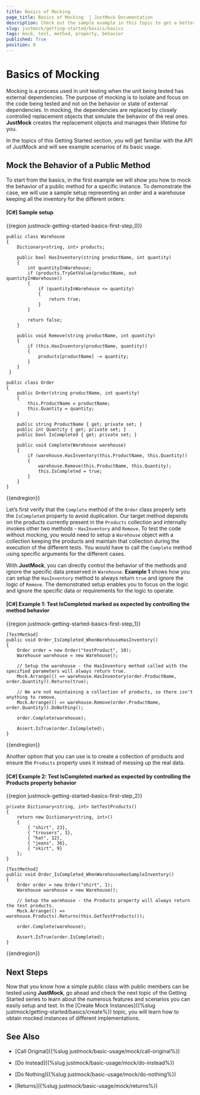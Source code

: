 ```yaml
---
title: Basics of Mocking 
page_title: Basics of Mocking  | JustMock Documentation
description: Check out the sample example in this topic to get a better understanding of how you can start testing your system with JustMock.
slug: justmock/getting-started/basics/basics
tags: mock, test, method, property, behavior
published: True
position: 0
---
```


# Basics of Mocking

Mocking is a process used in unit testing when the unit being tested has external dependencies. The purpose of mocking is to isolate and focus on the code being tested and not on the behavior or state of external dependencies. In mocking, the dependencies are replaced by closely controlled replacement objects that simulate the behavior of the real ones. **JustMock** creates the replacement objects and manages their lifetime for you.

In the topics of this Getting Started section, you will get familiar with the API of JustMock and will see example scenarios of its basic usage.

## Mock the Behavior of a Public Method

To start from the basics, in the first example we will show you how to mock the behavior of a public method for a specific instance. To demonstrate the case, we will use a sample setup representing an order and a warehouse keeping all the inventory for the different orders:

#### [C#] Sample setup

{{region justmock-getting-started-basics-first-step_0}}

    public class Warehouse
    {
        Dictionary<string, int> products;

        public bool HasInventory(string productName, int quantity)
        {
            int quantityInWarehouse;
            if (products.TryGetValue(productName, out quantityInWarehouse))
            {
                if (quantityInWarehouse <= quantity)
                {
                    return true;
                }
            }

            return false;
        }

        public void Remove(string productName, int quantity)
        {
            if (this.HasInventory(productName, quantity))
            {
                products[productName] -= quantity;
            }
        }   
     }

    public class Order
    {
        public Order(string productName, int quantity)
        {
            this.ProductName = productName;
            this.Quantity = quantity;
        }

        public string ProductName { get; private set; }
        public int Quantity { get; private set; }
        public bool IsCompleted { get; private set; }

        public void Complete(Warehouse warehouse)
        {
            if (warehouse.HasInventory(this.ProductName, this.Quantity))
            {
                warehouse.Remove(this.ProductName, this.Quantity);
                this.IsCompleted = true;
            }
        }
    }

{{endregion}}


Let’s first verify that the `Complete` method of the `Order` class properly sets the `IsCompleted` property to avoid duplication. Our target method depends on the products currently present in the `Products` collection and internally invokes other two methods - `HasInventory` and `Remove`. To test the code without mocking, you would need to setup a `Warehouse` object with a collection keeping the products and maintain that collection during the execution of the different tests. You would have to call the `Complete` method using specific arguments for the different cases. 

With **JustMock**, you can directly control the behavior of the methods and ignore the specific data preserved in `Warehouse`. **Example 1** shows how you can setup the `HasInventory` method to always return `true` and ignore the logic of `Remove`. The demonstrated setup enables you to focus on the logic and ignore the specific data or requirements for the logic to operate.

#### [C#] Example 1: Test IsCompleted marked as expected by controlling the method behavior

{{region justmock-getting-started-basics-first-step_1}}

    [TestMethod]
    public void Order_IsCompleted_WhenWarehouseHasInventory()
    {
        Order order = new Order("testProduct", 10);
        Warehouse warehouse = new Warehouse();
    
        // Setup the warehouse - the HasInventory method called with the specified parameters will always return true.
        Mock.Arrange(() => warehouse.HasInventory(order.ProductName, order.Quantity)).Returns(true);
    
        // We are not maintaining a collection of products, so there isn't anything to remove.
        Mock.Arrange(() => warehouse.Remove(order.ProductName, order.Quantity)).DoNothing();
    
        order.Complete(warehouse);
    
        Assert.IsTrue(order.IsCompleted);
    }
{{endregion}}


Another option that you can use is to create a collection of products and ensure the `Products` property uses it instead of messing up the real data.

#### [C#] Example 2: Test IsCompleted marked as expected by controlling the Products property behavior

{{region justmock-getting-started-basics-first-step_2}}

    private Dictionary<string, int> GetTestProducts()
    {
        return new Dictionary<string, int>()
        {
            { "shirt", 23},
            { "trousers", 3},
            { "hat", 12},
            { "jeans", 36},
            { "skirt", 9}
        };
    }
    
    [TestMethod]
    public void Order_IsCompleted_WhenWarehouseHasSampleInventory()
    {
        Order order = new Order("shirt", 1);
        Warehouse warehouse = new Warehouse();
    
        // Setup the warehouse - the Products property will always return the test products.
        Mock.Arrange(() => warehouse.Products).Returns(this.GetTestProducts());
    
        order.Complete(warehouse);
    
        Assert.IsTrue(order.IsCompleted);
    }

{{endregion}}


## Next Steps

Now that you know how a simple public class with public members can be tested using **JustMock**, go ahead and check the next topic of the Getting Started series to learn about the numerous features and scenarios you can easily setup and test. In the [Create Mock Instances]({%slug justmock/getting-started/basics/create%}) topic, you will learn how to obtain mocked instances of different implementations.


## See Also

 * [Call Original]({%slug justmock/basic-usage/mock/call-original%})

 * [Do Instead]({%slug justmock/basic-usage/mock/do-instead%})

 * [Do Nothing]({%slug justmock/basic-usage/mock/do-nothing%})

 * [Returns]({%slug justmock/basic-usage/mock/returns%})

